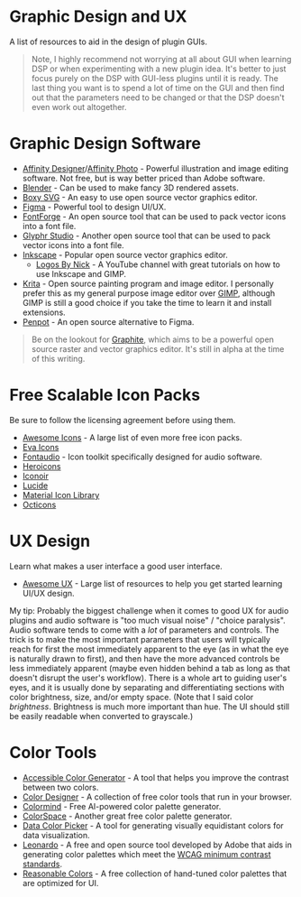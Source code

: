 # Graphic Design and UX

A list of resources to aid in the design of plugin GUIs.

> Note, I highly recommend not worrying at all about GUI when learning DSP or when experimenting with a new plugin idea. It's better to just focus purely on the DSP with GUI-less plugins until it is ready. The last thing you want is to spend a lot of time on the GUI and then find out that the parameters need to be changed or that the DSP doesn't even work out altogether.

# Graphic Design Software

- [Affinity Designer](https://affinity.serif.com/en-us/designer/)/[Affinity Photo](https://affinity.serif.com/en-us/photo/) - Powerful illustration and image editing software. Not free, but is way better priced than Adobe software.
- [Blender](https://www.blender.org/) - Can be used to make fancy 3D rendered assets.
- [Boxy SVG](https://boxy-svg.com/) - An easy to use open source vector graphics editor.
- [Figma](https://www.figma.com/) - Powerful tool to design UI/UX.
- [FontForge](https://fontforge.org/en-US/) - An open source tool that can be used to pack vector icons into a font file.
- [Glyphr Studio](https://www.glyphrstudio.com/) - Another open source tool that can be used to pack vector icons into a font file.
- [Inkscape](https://inkscape.org/) - Popular open source vector graphics editor.
    - [Logos By Nick](https://www.youtube.com/@LogosByNick) - A YouTube channel with great tutorials on how to use Inkscape and GIMP.
- [Krita](https://krita.org/en/) - Open source painting program and image editor. I personally prefer this as my general purpose image editor over [GIMP](https://www.gimp.org/), although GIMP is still a good choice if you take the time to learn it and install extensions.
- [Penpot](https://penpot.app/) - An open source alternative to Figma.

> Be on the lookout for [Graphite](https://graphite.rs/), which aims to be a powerful open source raster and vector graphics editor. It's still in alpha at the time of this writing.

# Free Scalable Icon Packs

Be sure to follow the licensing agreement before using them.

- [Awesome Icons](https://github.com/notlmn/awesome-icons) - A large list of even more free icon packs.
- [Eva Icons](https://github.com/akveo/eva-icons)
- [Fontaudio](https://github.com/fefanto/fontaudio) - Icon toolkit specifically designed for audio software.
- [Heroicons](https://github.com/tailwindlabs/heroicons)
- [Iconoir](https://github.com/iconoir-icons/iconoir)
- [Lucide](https://github.com/lucide-icons/lucide)
- [Material Icon Library](https://github.com/code-mc/material-icon-lib)
- [Octicons](https://github.com/primer/octicons)

# UX Design

Learn what makes a user interface a good user interface.

- [Awesome UX](https://github.com/batoreh/awesome-ux) - Large list of resources to help you get started learning UI/UX design.

My tip: Probably the biggest challenge when it comes to good UX for audio plugins and audio software is "too much visual noise" / "choice paralysis". Audio software tends to come with a *lot* of parameters and controls. The trick is to make the most important parameters that users will typically reach for first the most immediately apparent to the eye (as in what the eye is naturally drawn to first), and then have the more advanced controls be less immediately apparent (maybe even hidden behind a tab as long as that doesn't disrupt the user's workflow). There is a whole art to guiding user's eyes, and it is usually done by separating and differentiating sections with color brightness, size, and/or empty space. (Note that I said color *brightness*. Brightness is much more important than hue. The UI should still be easily readable when converted to grayscale.)

# Color Tools

- [Accessible Color Generator](https://www.learnui.design/tools/accessible-color-generator.html) - A tool that helps you improve the contrast between two colors.
- [Color Designer](https://colordesigner.io/) - A collection of free color tools that run in your browser.
- [Colormind](http://colormind.io/) - Free AI-powered color palette generator.
- [ColorSpace](https://mycolor.space/) - Another great free color palette generator.
- [Data Color Picker](https://www.learnui.design/tools/data-color-picker.html) - A tool for generating visually equidistant colors for data visualization.
- [Leonardo](https://leonardocolor.io/) - A free and open source tool developed by Adobe that aids in generating color palettes which meet the [WCAG minimum contrast standards](https://www.w3.org/TR/WCAG21/#contrast-minimum).
- [Reasonable Colors](https://reasonable.work/colors/) - A free collection of hand-tuned color palettes that are optimized for UI.
